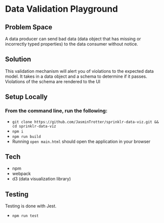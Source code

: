 # Data Validation Playground

## Problem Space
A data producer can send bad data (data object that has missing or incorrectly typed properties) to the data consumer without notice.

## Solution
This validation mechanism will alert you of violations to the expected data model. It takes in a data object and a schema to determine if it passes. Violations of the schema are rendered to the UI

## Setup Locally
### From the command line, run the following:
- `git clone https://github.com/JasminTrotter/sprinklr-data-viz.git && cd sprinklr-data-viz`
- `npm i`
- `npm run build`
- Running `open main.html` should open the application in your browser

## Tech
- npm
- webpack
- d3 (data visualization library)

## Testing
Testing is done with Jest.
- `npm run test`
